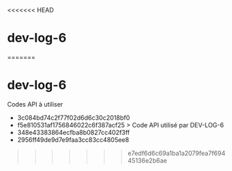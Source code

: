 <<<<<<< HEAD
# dev-log-6
=======
# dev-log-6
Codes API à utiliser

* 3c084bd74c2f77f02d6d6c30c2018bf0
* f5e810531af1756846022c6f387acf25 > Code API utilisé par DEV-LOG-6
* 348e43383864ecfba8b0827cc402f3ff
* 2956ff49de9d7e9faa3cc83cc4805ee8
>>>>>>> e7edf6d6c69a1ba1a2079fea7f69445136e2b6ae

